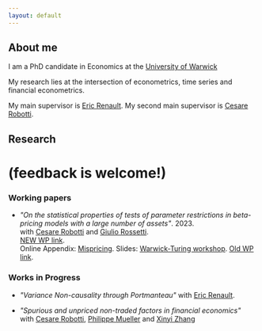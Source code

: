 ```yaml
---
layout: default
---
```


## About me

I am a PhD candidate in Economics at the [University of Warwick](https://warwick.ac.uk/fac/soc/economics/) 

My research lies at the intersection of econometrics, time series and financial econometrics.

My main supervisor is [Eric Renault](https://warwick.ac.uk/fac/soc/economics/staff/emrrenault/#). My second main supervisor is [Cesare Robotti](https://www.cesarerobotti.com).

## Research

# **(feedback is welcome!)**

### Working papers

- *"On the statistical properties of tests of parameter restrictions in beta-pricing models with a large number of assets"*. 2023. \
with [Cesare Robotti](https://www.cesarerobotti.com) and [Giulio Rossetti](https://giuliorossetti94.github.io). \
[NEW WP link](https://www.dropbox.com/s/e84bnxvhqwgubom/Rossetti_Andriollo_Robotti-2.pdf?dl=0). \
 Online Appendix: [Mispricing](https://www.dropbox.com/s/6uhz62iu0fahm11/output_misspricing.pdf?dl=0). Slides: [Warwick-Turing workshop](https://www.dropbox.com/s/vy49cdw5d54ajn5/turing_warwick_short.pdf?dl=0). [Old WP link](https://www.dropbox.com/s/z5v7g2pi2rl3sz1/Rossetti_Andriollo_Robotti.pdf?dl=0).

### Works in Progress

- *"Variance Non-causality through Portmanteau"* with [Eric Renault](https://warwick.ac.uk/fac/soc/economics/staff/emrrenault/#). 

- *"Spurious and unpriced non-traded factors in financial economics"* \
with [Cesare Robotti](https://www.cesarerobotti.com), [Philippe Mueller](https://www.wbs.ac.uk/about/person/philippe-mueller) and [Xinyi Zhang](https://warwick.ac.uk/fac/soc/wbs/subjects/finance/faculty1/phd_students/xinyi-zhang/) 
